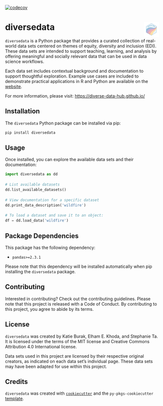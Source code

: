 [![codecov](https://codecov.io/gh/diverse-data-hub/diversedata-py/graph/badge.svg?token=OO2HCJBWU1)](https://codecov.io/gh/diverse-data-hub/diversedata-py)

# diversedata <img src="https://raw.githubusercontent.com/diverse-data-hub/diversedata-py/main/img/logo.png" align="right" width="49"/>

`diversedata` is a Python package that provides a curated collection of real-world data sets centered on themes of equity, diversity and inclusion (EDI). These data sets are intended to support teaching, learning, and analysis by offering meaningful and socially relevant data that can be used in data science workflows.

Each data set includes contextual background and documentation to support thoughtful exploration. Example use cases are included to demonstrate practical applications in R and Python are available on the [website](https://diverse-data-hub.github.io/).

For more information, please visit: <https://diverse-data-hub.github.io/>

## Installation

The `diversedata` Python package can be installed via pip:

```bash
pip install diversedata
```

## Usage

Once installed, you can explore the available data sets and their documentation:

```python
import diversedata as dd

# List available datasets
dd.list_available_datasets()

# View documentation for a specific dataset
dd.print_data_description('wildfire')

# To load a dataset and save it to an object:
df = dd.load_data('wildfire')
```

## Package Dependencies

This package has the following dependency:

- `pandas>=2.3.1`

Please note that this dependency will be installed automatically when pip installing the `diversedata` package.

## Contributing

Interested in contributing? Check out the contributing guidelines. Please note that this project is released with a Code of Conduct. By contributing to this project, you agree to abide by its terms.

## License

`diversedata` was created by Katie Burak, Elham E. Khoda, and Stephanie Ta. It is licensed under the terms of the MIT license and Creative Commons Attribution 4.0 International license.

Data sets used in this project are licensed by their respective original creators, as indicated on each data set’s individual page. These data sets may have been adapted for use within this project.

## Credits

`diversedata` was created with [`cookiecutter`](https://cookiecutter.readthedocs.io/en/latest/) and the `py-pkgs-cookiecutter` [template](https://github.com/py-pkgs/py-pkgs-cookiecutter).
